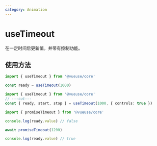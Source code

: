 ```yaml
---
category: Animation
---
```


# useTimeout

在一定时间后更新值，并带有控制功能。

## 使用方法

```ts
import { useTimeout } from '@vueuse/core'

const ready = useTimeout(1000)
```

```ts
import { useTimeout } from '@vueuse/core'
// ---cut---
const { ready, start, stop } = useTimeout(1000, { controls: true })
```

```ts
import { promiseTimeout } from '@vueuse/core'

console.log(ready.value) // false

await promiseTimeout(1200)

console.log(ready.value) // true
```
